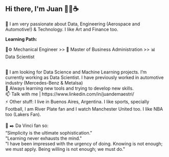 ## Hi there, I'm Juan 👋😄☕ 

 🚀 I am very passionate about Data, Engineering (Aerospace and Automotive!) & Technology. I like Art and Finance too.

<b>Learning Path:</b> 

 🔧⚙️ Mechanical Engineer >> 📄 Master of Business Administration >> 📊 Data Scientist

<br>
📌 I am looking for Data Science and Machine Learning projects. I’m currently working as Data Scientist. I have previously worked in automotive industry (Mercedes-Benz & Metalsa)
<br>
🌱 Always learning new tools and trying to develop new skills. 

<br>
📫 Talk with me | https://www.linkedin.com/in/juandemaestri/
<br>
⚡ Other stuff: I live in Buenos Aires, Argentina. I like sports, specially Football, I am River Plate fan and I watch Manchester United too. I like NBA too (Lakers Fan).
<br>
<br>
📖 ✒️ Da Vinci fan so:<br>
“Simplicity is the ultimate sophistication."<br>
"Learning never exhausts the mind."<br>
"I have been impressed with the urgency of doing. Knowing is not enough; we must apply. Being willing is not enough; we must do."<br>



